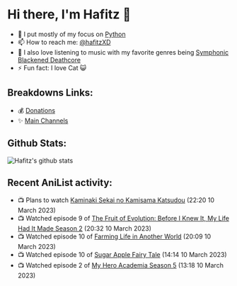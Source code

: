 # Hi there, I'm Hafitz 👋
- 🐍 I put mostly of my focus on [Python](https://python.org)
- 📫 How to reach me: [@hafitzXD](https://t.me/hafitzXD)
- 🎵 I also love listening to music with my favorite genres being [Symphonic Blackened Deathcore](https://youtu.be/qyYmS_iBcy4)
- ⚡ Fun fact: I love Cat 😺

## Breakdowns Links:
- 💰 [Donations](https://t.me/TheBreakdowns/2)
- ✨ [Main Channels](https://t.me/TheBreakdowns)

## Github Stats:
![Hafitz's github stats](https://github-readme-stats.vercel.app/api?username=breakdowns&show_icons=true&count_private=true&bg_color=00000000&text_color=777)

## Recent AniList activity:
<!-- ANILIST_ACTIVITY:start -->

-   📺 Plans to watch [Kaminaki Sekai no Kamisama Katsudou](https://anilist.co/anime/148048) (22:20 10 March 2023)
-   📺 Watched episode 9 of [The Fruit of Evolution: Before I Knew It, My Life Had It Made Season 2](https://anilist.co/anime/146954) (20:32 10 March 2023)
-   📺 Watched episode 10 of [Farming Life in Another World](https://anilist.co/anime/146850) (20:09 10 March 2023)
-   📺 Watched episode 10 of [Sugar Apple Fairy Tale](https://anilist.co/anime/139821) (14:14 10 March 2023)
-   📺 Watched episode 2 of [My Hero Academia Season 5](https://anilist.co/anime/117193) (13:18 10 March 2023)

<!-- ANILIST_ACTIVITY:end -->
